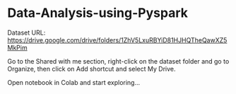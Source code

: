 # Data-Analysis-using-Pyspark

Dataset URL: https://drive.google.com/drive/folders/1ZhV5LxuRBYiD81HJHQTheQawXZ5MkPim

Go to the Shared with me section, right-click on the dataset folder and go to Organize, then click on Add shortcut and select My Drive.

Open notebook in Colab and start exploring...
